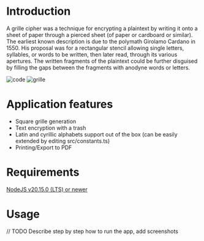 # Introduction

A grille cipher was a technique for encrypting a plaintext by writing it onto a sheet of paper through a pierced sheet (of paper or cardboard or similar). The earliest known description is due to the polymath Girolamo Cardano in 1550. His proposal was for a rectangular stencil allowing single letters, syllables, or words to be written, then later read, through its various apertures. The written fragments of the plaintext could be further disguised by filling the gaps between the fragments with anodyne words or letters.

![code](https://upload.wikimedia.org/wikipedia/commons/8/8a/Tangiers1.png)
![grille](https://upload.wikimedia.org/wikipedia/commons/b/b9/Tangiers2.png)

# Application features

- Square grille generation
- Text encryption with a trash
- Latin and cyrillic alphabets support out of the box (can be easily extended by editing src/constants.ts)
- Printing/Export to PDF

# Requirements

[NodeJS v20.15.0 (LTS) or newer](https://nodejs.org/en/download/package-manager)

# Usage

// TODO Describe step by step how to run the app, add screenshots
